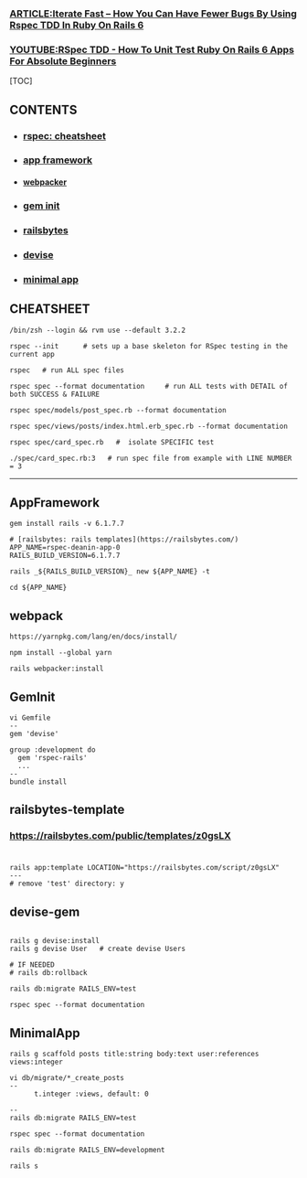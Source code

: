 
### [ARTICLE:Iterate Fast – How You Can Have Fewer Bugs By Using Rspec TDD In Ruby On Rails 6](https://deanin.com/blog/rspec-rails/#google_vignette)

### [YOUTUBE:RSpec TDD - How To Unit Test Ruby On Rails 6 Apps For Absolute Beginners](https://www.youtube.com/watch?v=AAqPc0j_2bg&t=121s)

[TOC]

## CONTENTS
- ### [rspec: cheatsheet](#cheatsheet)
- ### [app framework](#appframework)
- #### [webpacker](#webpack)
- ### [gem init](#geminit)
- ### [railsbytes](#railsbytes-template)
- ### [devise](#devise-gem)
- ### [minimal app](#minimalapp)

## CHEATSHEET
```
/bin/zsh --login && rvm use --default 3.2.2

rspec --init      # sets up a base skeleton for RSpec testing in the current app

rspec   # run ALL spec files

rspec spec --format documentation     # run ALL tests with DETAIL of both SUCCESS & FAILURE

rspec spec/models/post_spec.rb --format documentation 

rspec spec/views/posts/index.html.erb_spec.rb --format documentation 

rspec spec/card_spec.rb   #  isolate SPECIFIC test

./spec/card_spec.rb:3   # run spec file from example with LINE NUMBER = 3

```
---

## AppFramework
```
gem install rails -v 6.1.7.7

# [railsbytes: rails templates](https://railsbytes.com/)
APP_NAME=rspec-deanin-app-0
RAILS_BUILD_VERSION=6.1.7.7

rails _${RAILS_BUILD_VERSION}_ new ${APP_NAME} -t

cd ${APP_NAME}
```


## webpack
```
https://yarnpkg.com/lang/en/docs/install/

npm install --global yarn

rails webpacker:install

```

## GemInit
```
vi Gemfile
--
gem 'devise'

group :development do
  gem 'rspec-rails'
  ...
--
bundle install

```

## railsbytes-template
### https://railsbytes.com/public/templates/z0gsLX
#
```
rails app:template LOCATION="https://railsbytes.com/script/z0gsLX"
---
# remove 'test' directory: y
```

## devise-gem
```

rails g devise:install
rails g devise User   # create devise Users

# IF NEEDED
# rails db:rollback

rails db:migrate RAILS_ENV=test

rspec spec --format documentation

```

## MinimalApp
```
rails g scaffold posts title:string body:text user:references views:integer

vi db/migrate/*_create_posts
--
      t.integer :views, default: 0

--
rails db:migrate RAILS_ENV=test

rspec spec --format documentation

rails db:migrate RAILS_ENV=development

rails s

```

